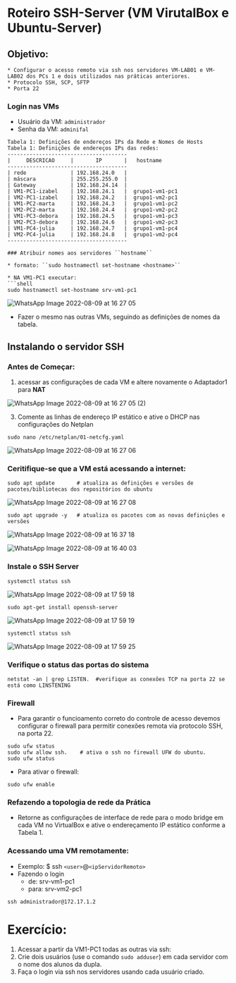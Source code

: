 # Roteiro SSH-Server (VM VirutalBox e Ubuntu-Server)

## Objetivo:
    * Configurar o acesso remoto via ssh nos servidores VM-LAB01 e VM-LAB02 dos PCs 1 e dois utilizados nas práticas anteriores.
    * Protocolo SSH, SCP, SFTP 
    * Porta 22
### Login nas VMs

* Usuário da VM: ``administrador``
* Senha da VM: ``adminifal``


```
Tabela 1: Definições de endereços IPs da Rede e Nomes de Hosts
Tabela 1: Definições de endereços IPs das redes:
--------------------------------------
|     DESCRICAO     |       IP       |   hostname
--------------------------------------
| rede              | 192.168.24.0   |  
| máscara           | 255.255.255.0  | 
| Gateway           | 192.168.24.14  |  
| VM1-PC1-izabel    | 192.168.24.1   |  grupo1-vm1-pc1
| VM2-PC1-izabel    | 192.168.24.2   |  grupo1-vm2-pc1
| VM1-PC2-marta     | 192.168.24.3   |  grupo1-vm1-pc2
| VM2-PC2-marta     | 192.168.24.4   |  grupo1-vm2-pc2
| VM1-PC3-debora    | 192.168.24.5   |  grupo1-vm1-pc3
| VM2-PC3-debora    | 192.168.24.6   |  grupo1-vm2-pc3
| VM1-PC4-julia     | 192.168.24.7   |  grupo1-vm1-pc4
| VM2-PC4-julia     | 192.168.24.8   |  grupo1-vm2-pc4
--------------------------------------

### Atribuir nomes aos servidores ``hostname``

* formato: ``sudo hostnamectl set-hostname <hostname>``

* NA VM1-PC1 executar:
```shell
sudo hostnamectl set-hostname srv-vm1-pc1
```
![WhatsApp Image 2022-08-09 at 16 27 05](https://user-images.githubusercontent.com/103062784/184226890-e578f926-69a9-452c-88dc-7ba97191a5b3.jpeg)

* Fazer o mesmo nas outras VMs, seguindo as definições de nomes da tabela.


## Instalando o servidor SSH

### Antes de Começar:
   1. acessar as configurações de cada VM e altere novamente o Adaptador1 para **NAT**
   
![WhatsApp Image 2022-08-09 at 16 27 05 (2)](https://user-images.githubusercontent.com/103062784/184227599-655311a3-af26-4c62-87e5-15f68e266531.jpeg)

   3. Comente as linhas de endereço IP estático e ative o DHCP nas configurações do Netplan
  ```shell
  sudo nano /etc/netplan/01-netcfg.yaml
  ```
  
  ![WhatsApp Image 2022-08-09 at 16 27 06](https://user-images.githubusercontent.com/103062784/184228132-af7598c3-6cb5-4912-b5f4-beb61af9e791.jpeg)

   
### Ceritifique-se que a VM está acessando a internet:

```shell
sudo apt update       # atualiza as definições e versões de pacotes/bibliotecas dos repositórios do ubuntu
```

![WhatsApp Image 2022-08-09 at 16 27 08](https://user-images.githubusercontent.com/103062784/184228903-ba58cd57-6ce8-4181-9413-5636a9904f43.jpeg)

```shell
sudo apt upgrade -y   # atualiza os pacotes com as novas definições e versões 
```

![WhatsApp Image 2022-08-09 at 16 37 18](https://user-images.githubusercontent.com/103062784/184229438-99c8d006-a4ac-4109-a725-153e2724a63a.jpeg)


![WhatsApp Image 2022-08-09 at 16 40 03](https://user-images.githubusercontent.com/103062784/184230024-ba20e666-0571-40ae-89a7-4659e5db0465.jpeg)

### Instale o SSH Server

```shell
systemctl status ssh
```
![WhatsApp Image 2022-08-09 at 17 59 18](https://user-images.githubusercontent.com/103062784/184231049-750b3141-a30b-499c-bfbf-6b5fa95bf317.jpeg)


``` shell
sudo apt-get install openssh-server
```

![WhatsApp Image 2022-08-09 at 17 59 19](https://user-images.githubusercontent.com/103062784/184231225-f585a94b-4ccd-4596-87d9-67a9e1b7a202.jpeg)

```shell
systemctl status ssh
```
![WhatsApp Image 2022-08-09 at 17 59 25](https://user-images.githubusercontent.com/103062784/184231778-568d2a30-e830-45df-9ef5-d79111544708.jpeg)


### Verifique o status das portas do sistema
```
netstat -an | grep LISTEN.  #verifique as conexões TCP na porta 22 se está como LINSTENING
```

### Firewall 
* Para garantir o funcioamento correto do controle de acesso devemos configurar o firewall para permitir conexões remota via protocolo SSH, na porta 22.
 
```shell
sudo ufw status
sudo ufw allow ssh.    # ativa o ssh no firewall UFW do ubuntu.
sudo ufw status
```
    
* Para ativar o firewall:
```shell 
sudo ufw enable
```

### Refazendo a topologia de rede da Prática
* Retorne as configurações de interface de rede para o modo bridge em cada VM no VirtualBox e ative o endereçamento IP estático conforme a Tabela 1.

### Acessando uma VM remotamente:

* Exemplo: $ ssh ``<user>``@``<ipServidorRemoto>``
* Fazendo o login 
   * de: srv-vm1-pc1  
   * para: srv-vm2-pc1

```shell
ssh administrador@172.17.1.2
```



# Exercício:

1) Acessar a partir da VM1-PC1 todas as outras via ssh:
2) Crie dois usuários (use o comando ``sudo adduser``) em cada servidor com o nome dos alunos da dupla.
3) Faça o login via ssh nos servidores usando cada usuário criado.

